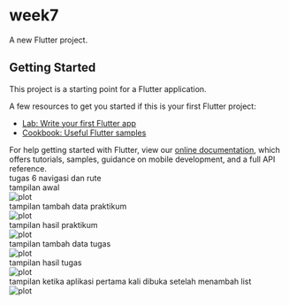 # week7

A new Flutter project.

## Getting Started

This project is a starting point for a Flutter application.

A few resources to get you started if this is your first Flutter project:

- [Lab: Write your first Flutter app](https://flutter.dev/docs/get-started/codelab)
- [Cookbook: Useful Flutter samples](https://flutter.dev/docs/cookbook)

For help getting started with Flutter, view our
[online documentation](https://flutter.dev/docs), which offers tutorials,
samples, guidance on mobile development, and a full API reference.
<br>
tugas 6 navigasi dan rute
<br>
tampilan awal
<br>
![plot](./img/gambar1.jpeg)
<br>
tampilan tambah data praktikum
<br>
![plot](./img/gambar2.jpeg)
<br>
tampilan hasil praktikum
<br>
![plot](./img/gambar3.jpeg)
<br>
tampilan tambah data tugas
<br>
![plot](./img/gambar4.jpeg)
<br>
tampilan hasil tugas
<br>
![plot](./img/gambar5.jpeg)
<br>
tampilan ketika aplikasi pertama kali dibuka setelah menambah list
<br>
![plot](./img/gambar6.jpeg)
<br>
